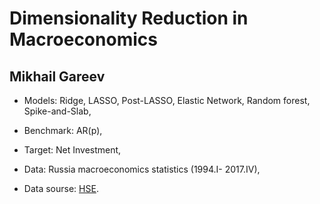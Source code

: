 # Dimensionality Reduction in Macroeconomics
## Mikhail Gareev

- Models: Ridge, LASSO, Post-LASSO, Elastic Network, Random forest, Spike-and-Slab,

- Benchmark: AR(p),

- Target: Net Investment,

- Data: Russia macroeconomics statistics (1994.I- 2017.IV),

- Data sourse: [HSE](http://sophist.hse.ru).
